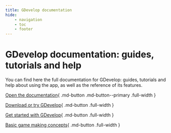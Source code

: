 ```yaml
---
title: GDevelop documentation
hide:
    - navigation
    - toc
    - footer
---
```


# GDevelop documentation: guides, tutorials and help

You can find here the full documentation for GDevelop: guides, tutorials and help about using the app, as well as the reference of its features.


[Open the documentation](gdevelop5/index.md){ .md-button .md-button--primary .full-width }

[Download or try GDevelop](https://gdevelop.io/download){ .md-button .full-width }

[Get started with GDevelop](gdevelop5/getting_started/index.md){ .md-button .full-width }

[Basic game making concepts](gdevelop5/tutorials/basic-game-making-concepts.md){ .md-button .full-width }
